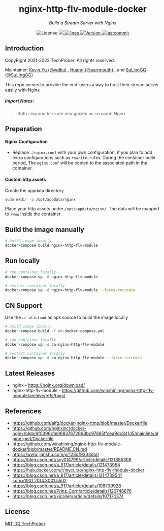 <h1 align="center">nginx-http-flv-module-docker</h1>
<p align="center">
    <em>Build a Stream Server with Nginx</em>
</p>

<p align="center">
    <img src="https://img.shields.io/badge/license-MIT-critical" alt="License"/>
    <a href="https://hits.seeyoufarm.com">
      <img src="https://hits.seeyoufarm.com/api/count/incr/badge.svg?url=https%3A%2F%2Fgithub.com%2FTechProber%2Fnginx-http-flv-module-docker&count_bg=%235322B2&title_bg=%23555555&icon=&icon_color=%23E7E7E7&title=hits&edge_flat=false"/>
    </a>
    <a href="https://img.shields.io/tokei/lines/github/TechProber/nginx-http-flv-module-docker?color=orange">
      <img src="https://img.shields.io/tokei/lines/github/TechProber/nginx-http-flv-module-docker?color=orange" alt="lines">
    </a>
    <a href="https://hub.docker.com/repository/docker/hikariai/">
        <img src="https://img.shields.io/badge/docker-v20.10-blue" alt="Version">
    </a>
    <a href="https://github.com/TechProber/nginx-http-flv-module-docker">
        <img src="https://img.shields.io/github/last-commit/TechProber/nginx-http-flv-module-docker" alt="lastcommit"/>
    </a>
</p>

## Introduction

CopyRight 2021-2022 TechProber. All rights reserved.

Maintainer: [ Kevin Yu (@yqlbu) ](https://github.com/yqlbu), [ Huang (@earrmouth) ](https://github.com/earrmouth), and [ SuLingGG (@SuLingGG) ](https://github.com/SuLingGG)

This repo serves to provide the end-users a way to host their stream server easily with Nginx

##### Import Notes:

> Both `rtmp` and `http` are recognized as `stream` in Nginx

## Preparation

#### Nginx Configuration

- Replace `./nginx.conf` with your own configuration, if you plan to add extra configurations such as `rewrite-rules`. During the container build period, The `nginx.conf` will be copied to the associated path in the container.

#### Custom http assets

Create the appdata directory

```bash
sudo mkdir -p /opt/appdata/nginx
```

Place your http assets under `/opt/appdata/nginx/`. The data will be mapped to `/www` inside the container

## Build the image manually

```bash
# build image locally
docker-compose build nginx-http-flv-module
```

## Run locally

```bash
# run container locally
docker-compose up -d nginx-http-flv-module

# restart container locally
docker-compose up -d nginx-http-flv-module --force-recreate
```

## CN Support

Use the `cn-alicloud` as apk source to build the image locally

```bash
# build image locally
docker-compose build -f cn-docker-compose.yml

# run container locally
docker-compose up -d cn-nginx-http-flv-module

# restart container locally
docker-compose up -d cn-nginx-http-flv-module --force-recreate
```

## Latest Releases

- nginx - https://nginx.org/download/
- nginx-http-flv-module - https://github.com/winshining/nginx-http-flv-module/archive/refs/tags/

## References

- https://github.com/alfg/docker-nginx-rtmp/blob/master/Dockerfile
- https://github.com/nginxinc/docker-nginx/blob/6f0396c1e06837672698bc97865ffcea9dc841d5/mainline/alpine-perl/Dockerfile
- https://github.com/winshining/nginx-http-flv-module-docker/blob/master/README.CN.md
- https://www.jianshu.com/p/123df9333db0
- https://blog.csdn.net/syy014799/article/details/121885306
- https://blog.csdn.net/a_917/article/details/121473954
- https://hub.docker.com/r/mycujoo/nginx-http-flv-module-docker
- https://blog.csdn.net/a_917/article/details/121473954?spm=1001.2014.3001.5502
- https://blog.csdn.net/a_917/article/details/106709928
- https://blog.csdn.net/Prinz_Corn/article/details/120746676
- https://blog.csdn.net/xjcallen/article/details/107174374

## License

[MIT (C) TechProber](https://github.com/TechProber/nginx-http-flv-module-docker/blob/master/LICENSE)
